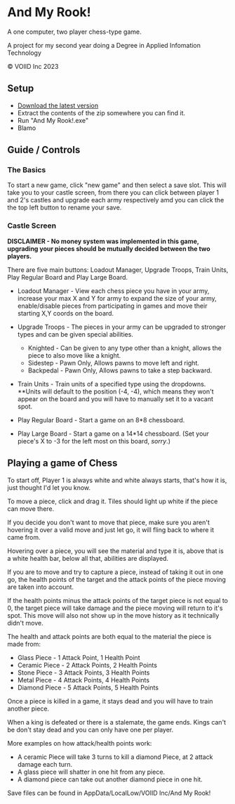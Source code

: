 # And My Rook!
A one computer, two player chess-type game. 
 
A project for my second year doing a Degree in Applied Infomation Technology

© VOIID Inc 2023
 
## Setup
- [Download the latest version](https://github.com/inkvoiid/ChessGame/releases/latest/download/andmyrook-release-v1.0.zip)
- Extract the contents of the zip somewhere you can find it.
- Run "And My Rook!.exe"
- Blamo
 
## Guide / Controls

### The Basics
To start a new game, click "new game" and then select a save slot. This will take you to your castle screen, from there you can click between player 1 and 2's castles and upgrade each army respectively amd you can click the the top left button to rename your save.

### Castle Screen

**DISCLAIMER - No money system was implemented in this game, upgrading your pieces should be mutually decided between the two players.**

There are five main buttons: Loadout Manager, Upgrade Troops, Train Units, Play Regular Board and Play Large Board.

- Loadout Manager - View each chess piece you have in your army, increase your max X and Y for army to expand the size of your army, enable/disable pieces from participating in games and move their starting X,Y coords on the board.

- Upgrade Troops - The pieces in your army can be upgraded to stronger types and can be given special abilities.
  - Knighted - Can be given to any type other than a knight, allows the piece to also move like a knight.
  - Sidestep - Pawn Only, Allows pawns to move left and right.
  - Backpedal - Pawn Only, Allows pawns to take a step backward.

- Train Units - Train units of a specified type using the dropdowns. **Units will default to the position (-4, -4), which means they won't appear on the board and you will have to manually set it to a vacant spot.

- Play Regular Board - Start a game on an 8*8 chessboard.

- Play Large Board - Start a game on a 14*14 chessboard. (Set your piece's X to -3 for the left most on this board, *sorry*.)

## Playing a game of Chess

To start off, Player 1 is always white and white always starts, that's how it is, just thought I'd let you know.

To move a piece, click and drag it. Tiles should light up white if the piece can move there.

If you decide you don't want to move that piece, make sure you aren't hovering it over a valid move and just let go, it will fling back to where it came from.

Hovering over a piece, you will see the material and type it is, above that is a white health bar, below all that, abilities are displayed.

If you are to move and try to capture a piece, instead of taking it out in one go, the health points of the target and the attack points of the piece moving are taken into account.

If the health points minus the attack points of the target piece is not equal to 0, the target piece will take damage and the piece moving will return to it's spot. This move will also not show up in the move history as it technically didn't move.

The health and attack points are both equal to the material the piece is made from:
- Glass Piece - 1 Attack Point, 1 Health Point
- Ceramic Piece - 2 Attack Points, 2 Health Points
- Stone Piece - 3 Attack Points, 3 Health Points
- Metal Piece - 4 Attack Points, 4 Health Points
- Diamond Piece - 5 Attack Points, 5 Health Points

Once a piece is killed in a game, it stays dead and you will have to train another piece.

When a king is defeated or there is a stalemate, the game ends. Kings can't be don't stay dead and you can only have one per player. 

More examples on how attack/health points work:
- A ceramic Piece will take 3 turns to kill a diamond Piece, at 2 attack damage each turn.
- A glass piece will shatter in one hit from any piece.
- A diamond piece can take out another diamond piece in one hit.

Save files can be found in AppData/LocalLow/VOIID Inc/And My Rook!
